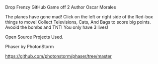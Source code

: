 Drop Frenzy GitHub Game off 2
Author Oscar Morales

The planes have gone mad! 
Click on the left or right side of the Red-box things to move!
Collect Televisions, Cats, And Bags to score big points.
Avooid the bombs and TNT!
You only have 3 lives!


Open Source Projects Used.

Phaser by PhotonStorm

https://github.com/photonstorm/phaser/tree/master